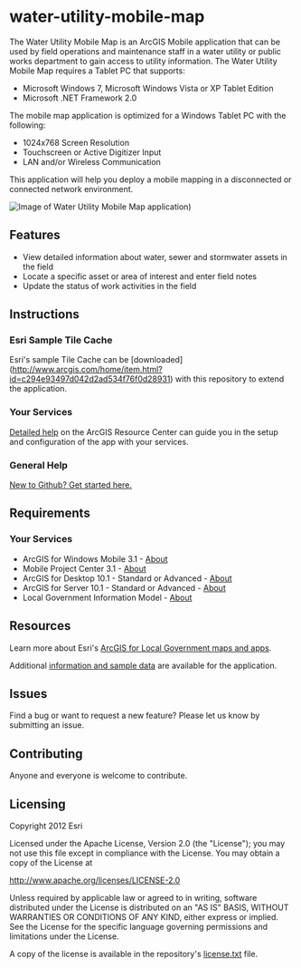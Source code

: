 # water-utility-mobile-map

The Water Utility Mobile Map is an ArcGIS Mobile application that can be used by field operations and maintenance staff in a water utility or public works department to gain access to utility information. The Water Utility Mobile Map requires a Tablet PC that supports:

* Microsoft Windows 7,  Microsoft Windows Vista or XP Tablet Edition
* Microsoft .NET Framework 2.0

The mobile map application is optimized for a Windows Tablet PC with the following:

* 1024x768 Screen Resolution
* Touchscreen or Active Digitizer Input
* LAN and/or Wireless Communication

This application will help you deploy a mobile mapping in a disconnected or connected network environment.

![Image of Water Utility Mobile Map application](https://raw.github.com/Esri/water-utility-mobile-map/master/water-utility-mobile-map.png "Water Utility Mobile Map application"))

## Features

* View detailed information about water, sewer and stormwater assets in the field
* Locate a specific asset or area of interest and enter field notes
* Update the status of work activities in the field

## Instructions

### Esri Sample Tile Cache

Esri's sample Tile Cache can be [downloaded] (http://www.arcgis.com/home/item.html?id=c294e93497d042d2ad534f76f0d28931) with this repository to extend the application.

### Your Services

[Detailed help](http://resources.arcgis.com/en/help/localgovernment/10.1/index.html#/What_is_Water_Utility_Mobile_Map/028s0000013v000000/)
on the ArcGIS Resource Center can guide you in the setup and configuration of the app with your services.

### General Help
[New to Github? Get started here.](http://htmlpreview.github.com/?https://github.com/Esri/esri.github.com/blob/master/help/esri-getting-to-know-github.html)

## Requirements

### Your Services

* ArcGIS for Windows Mobile 3.1 - [About](http://www.esri.com/software/arcgis/arcgismobile)
* Mobile Project Center 3.1 - [About](http://www.esri.com/software/arcgis/arcgismobile)
* ArcGIS for Desktop 10.1 - Standard or Advanced - [About](http://www.esri.com/software/arcgis/arcgis-for-desktop)
* ArcGIS for Server 10.1 - Standard or Advanced - [About](http://www.esri.com/software/arcgis/arcgisserver)
* Local Government Information Model - [About](http://www.arcgis.com/home/item.html?id=5f799e6d23d94e25b5aaaf2a58e63fb1)

## Resources

Learn more about Esri's [ArcGIS for Local Government maps and apps](http://resources.arcgis.com/en/communities/local-government/).

Additional [information and sample data](http://www.arcgis.com/home/item.html?id=a57e96b9240e4311b7fd863b80a6d389)
are available for the application.

## Issues

Find a bug or want to request a new feature?  Please let us know by submitting an issue.

## Contributing

Anyone and everyone is welcome to contribute.

## Licensing

Copyright 2012 Esri

Licensed under the Apache License, Version 2.0 (the "License");
you may not use this file except in compliance with the License.
You may obtain a copy of the License at

   http://www.apache.org/licenses/LICENSE-2.0

Unless required by applicable law or agreed to in writing, software
distributed under the License is distributed on an "AS IS" BASIS,
WITHOUT WARRANTIES OR CONDITIONS OF ANY KIND, either express or implied.
See the License for the specific language governing permissions and
limitations under the License.

A copy of the license is available in the repository's
[license.txt](https://raw.github.com/Esri/water-utility-mobile-map/master/license.txt) file.